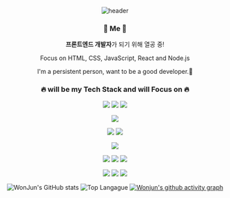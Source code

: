 

<div align="center">

![header](https://capsule-render.vercel.app/api?type=waving&color=gradient&height=120&animation=fadeIn&section=footer&text=⛄🆔&fontAlign=70)
<h3>🔭 Me 🔭</h3>
<p><b>프론트엔드 개발자</b>가 되기 위해 열공 중!</p>
<p> Focus on HTML, CSS, JavaScript, React and Node.js</p>
<p>I'm a persistent person, want to be a good developer.🥰</p>
<h3>🔥 will be my Tech Stack and will Focus on 🔥</h3>
<p><a href="https://developer.mozilla.org/ko/docs/Web/CSS"><img src="https://img.shields.io/badge/CSS-1572B6?style=&logo=CSS3&logoColor=white"/></a>
<a href="https://developer.mozilla.org/ko/docs/Web/JavaScript"><img src="https://img.shields.io/badge/JavaScript-gray?style=&logo=JavaScript&logoColor=#F7DF1E"/></a>
<a href="https://developer.mozilla.org/ko/docs/Web/HTML"><img src="https://img.shields.io/badge/HTML5-E34F26?style=&logo=HTML5&logoColor=white"/></a></p>

<a href="https://ko.reactjs.org/"><img src="https://img.shields.io/badge/React-blue?style=&logo=React&logoColor=#61DAFB"/></a>

<a href="https://nodejs.org/ko/"><img src="https://img.shields.io/badge/Node.js-339933?style=&logo=Node.js&logoColor=white"/></a>
<a href="https://expressjs.com/ko/"><img src="https://img.shields.io/badge/Express-000000?style=&logo=Express&logoColor=white"/></a>

<a href="https://www.mongodb.com/cloud/atlas/lp/try4?utm_source=google&utm_campaign=search_gs_pl_evergreen_atlas_core_prosp-brand_gic-null_apac-kr_ps-all_desktop_eng_lead&utm_term=mongodb&utm_medium=cpc_paid_search&utm_ad=e&utm_ad_campaign_id=12212624365&adgroup=115749706703&cq_cmp=12212624365&gclid=Cj0KCQiApKagBhC1ARIsAFc7Mc6_4WgjIAEWQ95e9XsKLNapwzrK2L9HoxqTsnJa7AtnH6CrzvLCTggaApIQEALw_wcB"><img src="https://img.shields.io/badge/MongoDB-47A248?style=&logo=MongoDB&logoColor=white"/> </a>

<a href="https://aws.amazon.com/ko/free/?trk=fa2d6ba3-df80-4d24-a453-bf30ad163af9&sc_channel=ps&s_kwcid=AL!4422!3!563761819834!e!!g!!aws&ef_id=Cj0KCQiApKagBhC1ARIsAFc7Mc439Ec1oAMatEG588Z9Z9udI2aaKDuxWyWgIT5ZhF01JVuNcMjKXZUaAl55EALw_wcB:G:s&s_kwcid=AL!4422!3!563761819834!e!!g!!aws&all-free-tier.sort-by=item.additionalFields.SortRank&all-free-tier.sort-order=asc&awsf.Free%20Tier%20Types=*all&awsf.Free%20Tier%20Categories=*all"><img src="https://img.shields.io/badge/AWS-232F3E?style=&logo=Amazon AWS&logoColor=white"/></a>
<img src="https://img.shields.io/badge/AWS Lambda-FF9900?style=&logo=Amazon AWS&logoColor=white"/>
<img src="https://img.shields.io/badge/AWS S3-569A31?style=&logo=Amazon S3&logoColor=white"/>

<img src="https://img.shields.io/badge/VSCode-007ACC?style=&logo=Visual Studio Code&logoColor=white"/>
<img src="https://img.shields.io/badge/GitHub-181717?style=&logo=GitHub&logoColor=white"/>
<a href="https://www.sourcetreeapp.com/">
<img src="https://img.shields.io/badge/Sourcetree-0052CC?style=&logo=Sourcetree&logoColor=white"/>
</a>

<br>

![WonJun's GitHub stats](https://github-readme-stats.vercel.app/api?username=Phantasia0&count_private=true&show_icons=true&theme=tokyonight)
![Top Langague](https://github-readme-stats.vercel.app/api/top-langs/?username=Phantasia0&count_private=true&langs_count=10&layout=compact&theme=tokyonight) 
[![Wonjun's github activity graph](https://github-readme-activity-graph.cyclic.app/graph?username=Phantasia0&custom_title=History&theme=tokyo-night)](https://github.com/ashutosh00710/github-readme-activity-graph)

<div>
